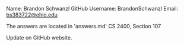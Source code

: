 Name: Brandon Schwanzl
GitHub Username: BrandonSchwanzl
Email: bs383722@ohio.edu

The answers are located in 'answers.md'
CS 2400, Section 107

Update on GitHub website.
